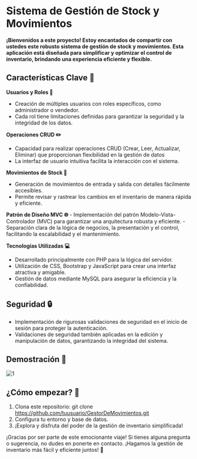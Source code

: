 # **Sistema de Gestión de Stock y Movimientos**

**¡Bienvenidos a este proyecto! Estoy encantados de compartir con ustedes este robusto sistema de gestión de stock y movimientos. Esta aplicación está diseñada para simplificar y optimizar el control de inventario, brindando una experiencia eficiente y flexible.**


## Características Clave 🚀
**Usuarios y Roles 👥**

- Creación de múltiples usuarios con roles específicos, como administrador o vendedor.
- Cada rol tiene limitaciones definidas para garantizar la seguridad y la integridad de los datos.


**Operaciones CRUD ✏️**
- Capacidad para realizar operaciones CRUD (Crear, Leer, Actualizar, Eliminar) que proporcionan flexibilidad en la gestión de datos
- La interfaz de usuario intuitiva facilita la interacción con el sistema.

**Movimientos de Stock 🔄**
  -   Generación de movimientos de entrada y salida con detalles fácilmente accesibles.
  -   Permite revisar y rastrear los cambios en el inventario de manera rápida y eficiente.
  
 **Patrón de Diseño MVC 🌐**
    - Implementación del patrón Modelo-Vista-Controlador (MVC) para garantizar una arquitectura robusta y eficiente.
    - Separación clara de la lógica de negocios, la presentación y el control, facilitando la escalabilidad y el mantenimiento.

**Tecnologías Utilizadas 💻**
  -   Desarrollado principalmente con PHP para la lógica del servidor.
  -   Utilización de CSS, Bootstrap y JavaScript para crear una interfaz atractiva y amigable.
  -   Gestión de datos mediante MySQL para asegurar la eficiencia y la confiabilidad.

##   Seguridad 🔒
   -  Implementación de rigurosas validaciones de seguridad en el inicio de sesión para proteger la autenticación.
-  Validaciones de seguridad también aplicadas en la edición y manipulación de datos, garantizando la integridad del sistema.


## Demostración 🎥
![1](https://github.com/AngelChaile/R.G-Rusticos/assets/90362775/74782bbd-24ae-41c8-abdb-7562d24140e6)


## ¿Cómo empezar? 🚀
1. Clona este repositorio: git clone https://github.com/tuusuario/GestorDeMovimientos.git
2. Configura tu entorno y base de datos.
3. ¡Explora y disfruta del poder de la gestión de inventario simplificada!


¡Gracias por ser parte de este emocionante viaje! Si tienes alguna pregunta o sugerencia, no dudes en ponerte en contacto. ¡Hagamos la gestión de inventario más fácil y eficiente juntos! 🌟

